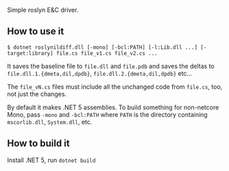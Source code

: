 
Simple roslyn E&C driver.

## How to use it

```
$ dotnet roslynildiff.dll [-mono] [-bcl:PATH] [-l:Lib.dll ...] [-target:library] file.cs file_v1.cs file_v2.cs ...

```

It saves the baseline file to `file.dll` and `file.pdb` and saves the deltas to `file.dll.1.{dmeta,dil,dpdb}`, `file.dll.2.{dmeta,dil,dpdb}` etc...

The `file_vN.cs` files must include all the unchanged code from `file.cs`, too, not just the changes.

By default it makes .NET 5 assemblies.  To build something for non-netcore Mono, pass `-mono` and `-bcl:PATH` where `PATH` is the directory containing `mscorlib.dll`, `System.dll`, etc.

## How to build it

Install .NET 5, run `dotnet build`

